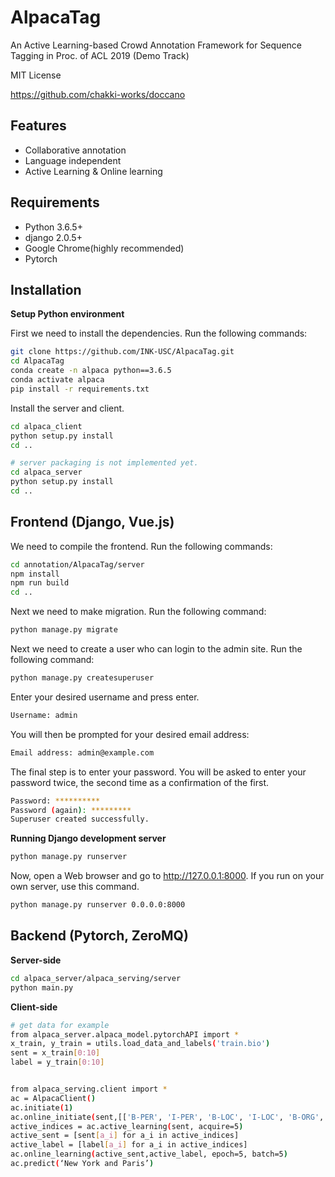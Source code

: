 # AlpacaTag
An Active Learning-based Crowd Annotation Framework for Sequence Tagging 
in Proc. of ACL 2019 (Demo Track) 

MIT License

<https://github.com/chakki-works/doccano>
## Features

* Collaborative annotation
* Language independent
* Active Learning & Online learning

## Requirements

* Python 3.6.5+
* django 2.0.5+
* Google Chrome(highly recommended)
* Pytorch

## Installation

**Setup Python environment**

First we need to install the dependencies. Run the following commands:

```bash
git clone https://github.com/INK-USC/AlpacaTag.git
cd AlpacaTag
conda create -n alpaca python==3.6.5
conda activate alpaca
pip install -r requirements.txt
```

Install the server and client.

```bash
cd alpaca_client
python setup.py install
cd ..

# server packaging is not implemented yet.
cd alpaca_server
python setup.py install
cd ..
```

## Frontend (Django, Vue.js)

We need to compile the frontend. Run the following commands:

```bash
cd annotation/AlpacaTag/server
npm install
npm run build
cd ..
```

Next we need to make migration. Run the following command:

```bash
python manage.py migrate
```

Next we need to create a user who can login to the admin site. Run the following command:


```bash
python manage.py createsuperuser
```

Enter your desired username and press enter.

```bash
Username: admin
```

You will then be prompted for your desired email address:

```bash
Email address: admin@example.com
```

The final step is to enter your password. You will be asked to enter your password twice, the second time as a confirmation of the first.

```bash
Password: **********
Password (again): *********
Superuser created successfully.
```

**Running Django development server**

```bash
python manage.py runserver
```
Now, open a Web browser and go to <http://127.0.0.1:8000>.
If you run on your own server, use this command.

```bash
python manage.py runserver 0.0.0.0:8000
```

## Backend (Pytorch, ZeroMQ)

**Server-side**

```bash
cd alpaca_server/alpaca_serving/server
python main.py
```

**Client-side**

```bash
# get data for example
from alpaca_server.alpaca_model.pytorchAPI import *
x_train, y_train = utils.load_data_and_labels('train.bio')
sent = x_train[0:10]
label = y_train[0:10]


from alpaca_serving.client import *
ac = AlpacaClient()
ac.initiate(1)
ac.online_initiate(sent,[['B-PER', 'I-PER', 'B-LOC', 'I-LOC', 'B-ORG', 'I-ORG', 'B-MISC', 'I-MISC', 'O']])
active_indices = ac.active_learning(sent, acquire=5)
active_sent = [sent[a_i] for a_i in active_indices]
active_label = [label[a_i] for a_i in active_indices]
ac.online_learning(active_sent,active_label, epoch=5, batch=5)
ac.predict(‘New York and Paris’)
```


